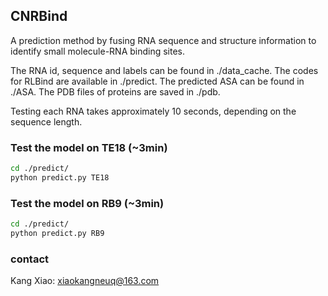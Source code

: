 ## CNRBind

A prediction method by fusing RNA sequence and structure information to identify small molecule-RNA binding sites. 

The RNA id, sequence and labels can be found in ./data_cache.
The codes for RLBind are available in ./predict.
The predicted ASA can be found in ./ASA.
The PDB files of proteins are saved in ./pdb.

Testing each RNA takes approximately 10 seconds, depending on the sequence length.

### Test the model on TE18 (~3min)

```bash
cd ./predict/
python predict.py TE18
```
### Test the model on RB9 (~3min)
```bash
cd ./predict/
python predict.py RB9
```
### contact
Kang Xiao: xiaokangneuq@163.com
